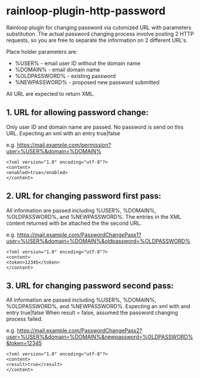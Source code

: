 # rainloop-plugin-http-password
Rainloop plugin for changing password via cutomized URL with parameters substitution. 
The actual password changing process involve posting 2 HTTP requests, so you are free to
separate the information on 2 different URL's. 

Place holder parameters are:
- %USER% - email user ID without the domain name
- %DOMAIN% - email domain name
- %OLDPASSWORD% - existing password
- %NEWPASSWORD% - proposed new password submitted

All URL are expected to return XML.

## 1. URL for allowing password change:
Only user ID and domain name are passed. No password is send on this URL. 
Expecting an xml with an entry <enabled>true|false</enabled>

e.g. https://mail.example.com/permission?user=%USER%&domain=%DOMAIN%

    <?xml version="1.0" encoding="utf-8"?>
    <content>
    <enabled>true</enabled>
    </content>

## 2. URL for changing password first pass:
All information are passed including %USER%, %DOMAIN%, %OLDPASSWORD%, and %NEWPASSWORD%.
The entries in the XML content returned with be attached the the second URL.

e.g. https://mail.example.com/PasswordChangePass1?user=%USER%&domain=%DOMAIN%&oldpassword=%OLDPASSWORD%

    <?xml version="1.0" encoding="utf-8"?>
    <content>
    <token>12345</token>
    </content>

## 3. URL for changing password second pass:
All information are passed including %USER%, %DOMAIN%, %OLDPASSWORD%, and %NEWPASSWORD%.
Expecting an xml with and entry <result>true|false<result>
When result = false, assumed the password changing process failed.

e.g. https://mail.example.com/PasswordChangePass2?user=%USER%&domain=%DOMAIN%&newpassword=%OLDPASSWORD%&token=12345

    <?xml version="1.0" encoding="utf-8"?>
    <content>
    <result>true</result>
    </content>
